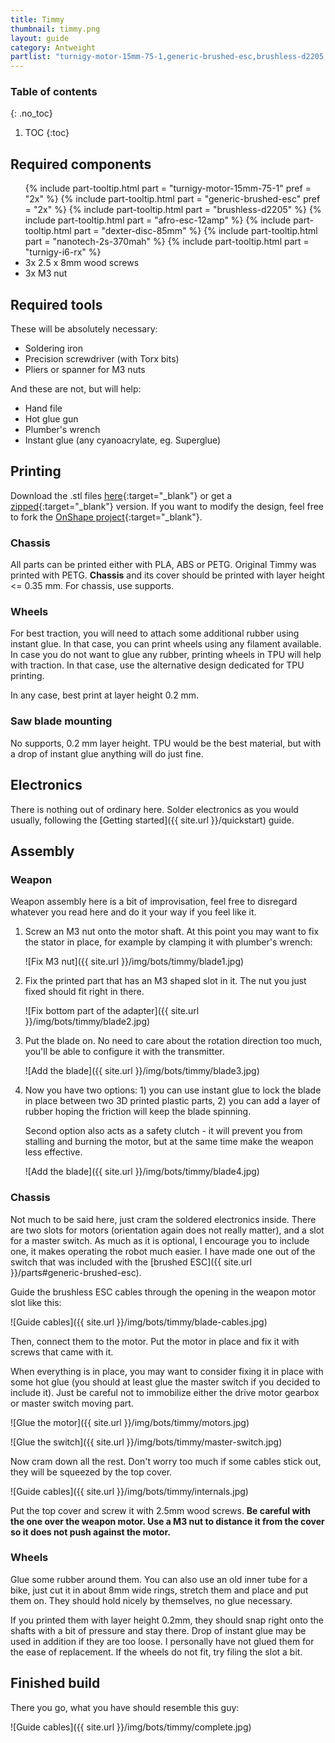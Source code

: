 ```yaml
---
title: Timmy
thumbnail: timmy.png
layout: guide
category: Antweight
partlist: "turnigy-motor-15mm-75-1,generic-brushed-esc,brushless-d2205,afro-esc-12amp,dexter-disc-85mm,nanotech-2s-370mah,turnigy-i6-rx"
---
```



### Table of contents
{: .no_toc}
1. TOC
{:toc}

## Required components
<ul>
{% include part-tooltip.html part = "turnigy-motor-15mm-75-1" pref = "2x" %}
{% include part-tooltip.html part = "generic-brushed-esc" pref = "2x" %}
{% include part-tooltip.html part = "brushless-d2205" %}
{% include part-tooltip.html part = "afro-esc-12amp" %}
{% include part-tooltip.html part = "dexter-disc-85mm" %}
{% include part-tooltip.html part = "nanotech-2s-370mah" %}
{% include part-tooltip.html part = "turnigy-i6-rx" %}
<li>3x 2.5 x 8mm wood screws</li>
<li>3x M3 nut</li>
</ul>


## Required tools
These will be absolutely necessary:
* Soldering iron
* Precision screwdriver (with Torx bits)
* Pliers or spanner for M3 nuts

And these are not, but will help:
* Hand file
* Hot glue gun
* Plumber's wrench
* Instant glue (any cyanoacrylate, eg. Superglue)

## Printing
Download the .stl files [here](https://github.com/Styku/cern-battlebots/tree/master/download/stls/timmy){:target="_blank"}
or get a [zipped](https://github.com/Styku/cern-battlebots/raw/master/download/stls/timmy/timmy-stl.zip){:target="_blank"}
version. If you want to modify the design, feel free to fork the
[OnShape project](https://cad.onshape.com/documents/876aae336eb09ce6dbed248a/w/df23d79c1c15b5b48407cba3/e/a6816d4151a04fb3a5ee5f1b){:target="_blank"}.

### Chassis
All parts can be printed either with PLA, ABS or PETG. Original Timmy was
printed with PETG. __Chassis__ and its cover should be printed with layer height
<= 0.35 mm. For chassis, use supports.

### Wheels
For best traction, you will need to attach some additional rubber using instant
glue. In that case, you can print wheels using any filament available. In case
you do not want to glue any rubber, printing wheels in TPU will help with
traction. In that case, use the alternative design dedicated for TPU printing.

In any case, best print at layer height 0.2 mm.

### Saw blade mounting
No supports, 0.2 mm layer height. TPU would be the best material, but with a
drop of instant glue anything will do just fine.

## Electronics
There is nothing out of ordinary here. Solder electronics as you would usually,
following the [Getting started]({{ site.url }}/quickstart) guide.

## Assembly
### Weapon
Weapon assembly here is a bit of improvisation, feel free to disregard whatever
you read here and do it your way if you feel like it.

1.  Screw an M3 nut onto the motor shaft. At this point you may want to fix the
    stator in place, for example by clamping it with plumber's wrench:

    ![Fix M3 nut]({{ site.url }}/img/bots/timmy/blade1.jpg)

2.  Fix the printed part that has an M3 shaped slot in it. The nut you just
    fixed should fit right in there.

    ![Fix bottom part of the adapter]({{ site.url }}/img/bots/timmy/blade2.jpg)

3.  Put the blade on. No need to care about the rotation direction too much,
    you'll be able to configure it with the transmitter.

    ![Add the blade]({{ site.url }}/img/bots/timmy/blade3.jpg)

4.  Now you have two options: 1) you can use instant glue to lock the blade
    in place between two 3D printed plastic parts, 2) you can add a layer of rubber
    hoping the friction will keep the blade spinning.

    Second option also acts as a safety clutch - it will prevent you from stalling
    and burning the motor, but at the same time make the weapon less effective.

    ![Add the blade]({{ site.url }}/img/bots/timmy/blade4.jpg)

### Chassis
Not much to be said here, just cram the soldered electronics inside. There are
two slots for motors (orientation again does not really matter), and a slot for
a master switch. As much as it is optional, I encourage you to include one, it
makes operating the robot much easier. I have made one out of the switch that
was included with the [brushed ESC]({{ site.url }}/parts#generic-brushed-esc).

Guide the brushless ESC cables through the opening in the weapon motor slot like
this:

![Guide cables]({{ site.url }}/img/bots/timmy/blade-cables.jpg)

Then, connect them to the motor. Put the motor in place and fix it with screws
that came with it.

When everything is in place, you may want to consider fixing it in place with
some hot glue (you should at least glue the master switch if you decided to
include it). Just be careful not to immobilize either the drive motor gearbox
or master switch moving part.

![Glue the motor]({{ site.url }}/img/bots/timmy/motors.jpg)

![Glue the switch]({{ site.url }}/img/bots/timmy/master-switch.jpg)

Now cram down all the rest. Don't worry too much if some cables stick out, they
will be squeezed by the top cover.

![Guide cables]({{ site.url }}/img/bots/timmy/internals.jpg)

Put the top cover and screw it with 2.5mm wood screws. **Be careful with the one
over the weapon motor. Use a M3 nut to distance it from the cover so it does not
push against the motor.**

### Wheels
Glue some rubber around them. You can also use an old inner tube for a bike,
just cut it in about 8mm wide rings, stretch them and place and put them on.
They should hold nicely by themselves, no glue necessary.

If you printed them with layer height 0.2mm, they should snap right onto the
shafts with a bit of pressure and stay there. Drop of instant glue may be used
in addition if they are too loose. I personally have not glued them for the ease
of replacement. If the wheels do not fit, try filing the slot a bit.

## Finished build
There you go, what you have should resemble this guy:

![Guide cables]({{ site.url }}/img/bots/timmy/complete.jpg)
